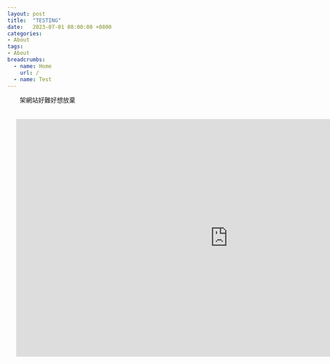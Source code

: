 ```yaml
---
layout: post
title:  "TESTING"
date:   2023-07-01 08:00:00 +0800
categories:
- About
tags:
- About
breadcrumbs:
  - name: Home
    url: /
  - name: Test
---
```

　　架網站好難好想放棄

<div id="video" style="border: 20px rgba(255, 255, 255, 0) solid;">
  <iframe width="960" height="540" src="https://www.youtube.com/embed/VEg9_AvZv-I" title="YouTube video player" frameborder="0" allow="accelerometer; autoplay; clipboard-write; encrypted-media; gyroscope; picture-in-picture; web-share" allowfullscreen></iframe>
</div>